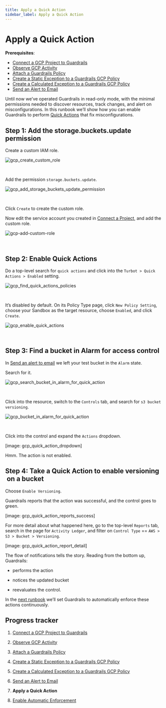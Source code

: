 ```yaml
---
title: Apply a Quick Action
sidebar_label: Apply a Quick Action
---
```



# Apply a Quick Action

**Prerequisites**:

- [Connect a GCP Project to Guardrails](/guardrails/docs/runbooks/getting-started-gcp/connect-a-project/)
- [Observe GCP Activity](/guardrails/docs/runbooks/getting-started-gcp/observe-gcp-activity/)
- [Attach a Guardrails Policy](/guardrails/docs/runbooks/getting-started-gcp/attach-a-policy/)
- [Create a Static Exception to a Guardrails GCP Policy](/guardrails/docs/runbooks/getting-started-gcp/create-static-exception/)
- [Create a Calculated Exception to a Guardrails GCP Policy](/guardrails/docs/runbooks/getting-started-gcp/create-calculated-exception/)
- [Send an Alert to Email](/guardrails/docs/runbooks/getting-started-gcp/send-alert-to-email/)


Until now we’ve operated Guardrails in read-only mode, with the minimal permissions needed to discover resources, track changes, and alert on misconfigurations. In this runbook we’ll show how you can enable Guardrails to perform [Quick Actions](/guardrails/docs/guides/quick-actions) that fix misconfigurations.

## Step 1: Add the storage.buckets.update permission

Create a custom IAM role.
<p><img alt="gcp_create_custom_role" src="/images/docs/guardrails/getting-started/getting-started-gcp/apply-quick-action/gcp-create-custom-role.png"/></p><br/>

Add the permission `storage.buckets.update`.
<p><img alt="gcp_add_storage_buckets_update_permission" src="/images/docs/guardrails/getting-started/getting-started-gcp/apply-quick-action/gcp-add-storage-buckets-update-permission.png"/></p><br/>

Click `Create` to create the custom role.

Now edit the service account you created in [Connect a Project](/guardrails/docs/runbooks/getting-started-gcp/connect-a-project), and add the custom role.
<p><img alt="gcp-add-custom-role" src="/images/docs/guardrails/getting-started/getting-started-gcp/apply-quick-action/gcp-add-custom-role.png"/></p><br/>

## Step 2: Enable Quick Actions

Do a top-level search for `quick actions` and click into the `Turbot > Quick Actions > Enabled` setting.
<p><img alt="gcp_find_quick_actions_policies" src="/images/docs/guardrails/getting-started/getting-started-gcp/apply-quick-action/gcp-find-quick-actions-policies.png"/></p><br/>

It’s disabled by default. On its Policy Type page, click `New Policy Setting`, choose your Sandbox as the target resource, choose `Enabled`, and click `Create`.
<p><img alt="gcp_enable_quick_actions" src="/images/docs/guardrails/getting-started/getting-started-gcp/apply-quick-action/gcp-enable-quick-actions.png"/></p><br/>

## Step 3: Find a bucket in Alarm for access control


In [Send an alert to email]( /guardrails/docs/runbooks/getting-started-gcp/send-alert-to-email) we left your test bucket in the `Alarm` state.

Search for it.
<p><img alt="gcp_search_bucket_in_alarm_for_quick_action" src="/images/docs/guardrails/getting-started/getting-started-gcp/apply-quick-action/gcp-search-bucket-in-alarm-for-quick-action.png"/></p><br/>

Click into the resource, switch to the `Controls` tab, and search for `s3 bucket versioning`.
<p><img alt="gcp_bucket_in_alarm_for_quick_action" src="/images/docs/guardrails/getting-started/getting-started-gcp/apply-quick-action/gcp-bucket-in-alarm-for-quick-action.png"/></p><br/>



Click into the control and expand the `Actions` dropdown.

[image: gcp_quick_action_dropdown]



Hmm. The action is not enabled.

## Step 4: Take a Quick Action to enable versioning  on a bucket

Choose `Enable Versioning`.


Guardrails reports that the action was successful, and the control goes to green.

[image: gcp_quick_action_reports_success]


For more detail about what happened here, go to the top-level `Reports` tab, search in the page for `Activity Ledger`, and filter on `Control Type` == `AWS > S3 > Bucket > Versioning`.

[image: gcp_quick_action_report_detail]



The flow of notifications tells the story. Reading from the bottom up, Guardrails:

- performs the action

- notices the updated bucket

- reevaluates the control.

In the [next runbook](/guardrails/docs/runbooks/getting-started-gcp/enable-enforcement) we’ll set Guardrails to automatically enforce these actions continuously.









## Progress tracker

1. [Connect a GCP Project to Guardrails](/guardrails/docs/runbooks/getting-started-gcp/connect-a-project/)

2. [Observe GCP Activity](/guardrails/docs/runbooks/getting-started-gcp/observe-gcp-activity/)

3. [Attach a Guardrails Policy](/guardrails/docs/runbooks/getting-started-gcp/attach-a-policy/)

4. [Create a Static Exception to a Guardrails GCP Policy](/guardrails/docs/runbooks/getting-started-gcp/create-static-exception/)

5. [Create a Calculated Exception to a Guardrails GCP Policy](/guardrails/docs/runbooks/getting-started-gcp/create-calculated-exception/)

6. [Send an Alert to Email](/guardrails/docs/runbooks/getting-started-gcp/send-alert-to-email/)

7. **Apply a Quick Action**

8. [Enable Automatic Enforcement](/guardrails/docs/runbooks/getting-started-gcp/enable-enforcement/)
